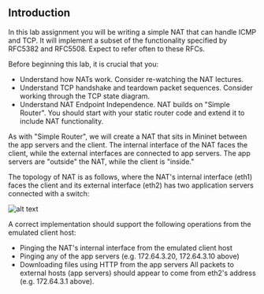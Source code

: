 ## Introduction 
In this lab assignment you will be writing a simple NAT that can handle ICMP and TCP. It will implement a subset of the functionality specified by RFC5382 and RFC5508. Expect to refer often to these RFCs.

Before beginning this lab, it is crucial that you:
* Understand how NATs work. Consider re-watching the NAT lectures.
* Understand TCP handshake and teardown packet sequences. Consider working through the TCP state diagram.
* Understand NAT Endpoint Independence.
NAT builds on "Simple Router". You should start with your static router code and extend it to include NAT functionality.

As with "Simple Router", we will create a NAT that sits in Mininet between the app servers and the client.  The internal interface of the NAT faces the client, while the external interfaces are connected to app servers. The app servers are "outside" the NAT, while the client is "inside."  

The topology of NAT is as follows, where the NAT's internal interface (eth1) faces the client and its external interface (eth2) has two application servers connected with a switch:

![alt text](http://yuba.stanford.edu/~huangty/mininet/nat_topo.png "Topology for NAT")


A correct implementation should support the following operations from the emulated client host:

* Pinging the NAT's internal interface from the emulated client host
* Pinging any of the app servers (e.g. 172.64.3.20, 172.64.3.10 above)
* Downloading files using HTTP from the app servers
All packets to external hosts (app servers) should appear to come from eth2's address (e.g. 172.64.3.1 above).


